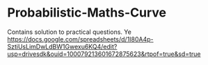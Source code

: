 # Probabilistic-Maths-Curve
Contains solution to practical questions. Ye
    https://docs.google.com/spreadsheets/d/1I80A4p-SztiUsLimDwLdBW1Gwexu6KQ4/edit?usp=drivesdk&ouid=100079213601672875623&rtpof=true&sd=true
